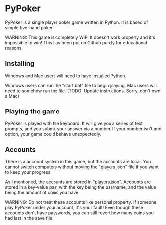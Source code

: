 # PyPoker

PyPoker is a single player poker game written in Python. It is based of simple five-hand poker.

WARNING: This game is completely WIP. It doesn't work properly and it's impossible to win! This has been put on Github purely for educational reasons.

## Installing

Windows and Mac users will need to have installed Python.

Windows users can run the "start.bat" file to begin playing.
Mac users will need to somehow run the file. (TODO: Update instructions. Sorry, don't own a Mac)

## Playing the game

PyPoker is played with the keyboard. It will give you a series of text prompts, and you submit your answer via a number. If your number isn't and option, your game could behave unexpectedly.

## Accounts

There is a account system in this game, but the accounts are local. You cannot switch computers without moving the "players.json" file if you want to keep your progress.

As I mentioned, the accounts are stored in "players.json". Accounts are stored in a key-value pair, with the key being the username, and the value being the amount of coins you have.

WARNING: Do not treat these accounts like personal property. If someone play PyPoker under your account, it's your fault! Even though these accounts don't have passwords, you can still revert how many coins you had last in the save file.